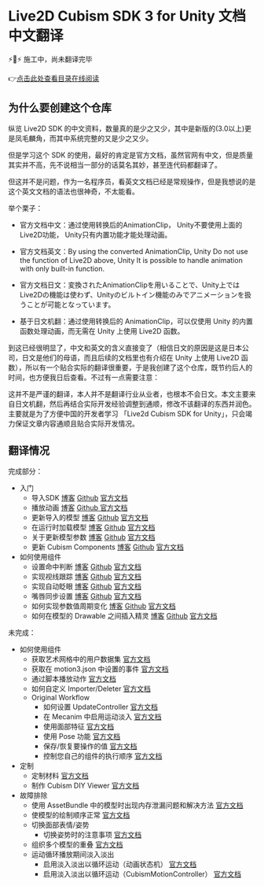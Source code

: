 # Live2D Cubism SDK 3 for Unity 文档中文翻译
⚡🚧⚡ 施工中，尚未翻译完毕

👉[点击此处查看目录在线阅读](https://blog.gtf35.top/tag/Live2D-Unity-%E6%96%87%E6%A1%A3%E7%BF%BB%E8%AF%91/)

## 为什么要创建这个仓库

纵览 Live2D SDK 的中文资料，数量真的是少之又少，其中是新版的(3.0以上)更是凤毛麟角，而其中系统完整的又是少之又少。

但是学习这个 SDK 的使用，最好的肯定是官方文档，虽然官网有中文，但是质量其实并不高，先不说相当一部分的话莫名其妙，甚至连代码都翻译了。

但这并不是问题，作为一名程序员，看英文文档已经是常规操作，但是我想说的是这个英文文档的语法也很神奇，不太能看。

举个栗子：

- 官方文档中文：通过使用转换后的AnimationClip， Unity不要使用上面的Live2D功能， Unity只有内置功能才能处理动画。

- 官方文档英文：By using the converted AnimationClip, Unity Do not use the function of Live2D above, Unity It is possible to handle animation with only built-in function.

- 官方文档日文：変換されたAnimationClipを用いることで、Unity上ではLive2Dの機能は使わず、Unityのビルトイン機能のみでアニメーションを扱うことが可能となっています。

- 基于日文机翻：通过使用转换后的 AnimationClip，可以仅使用 Unity 的内置函数处理动画，而无需在 Unity 上使用 Live2D 函数。

到这已经很明显了，中文和英文的含义直接变了（相信日文的原因是这是日本公司，日文是他们的母语，而且后续的文档里也有介绍在 Unity 上使用 Live2D 函数），所以有一个贴合实际的翻译很重要，于是我创建了这个仓库，既节约后人的时间，也方便我日后查看。不过有一点需要注意：

这并不是严谨的翻译，本人并不是翻译行业从业者，也根本不会日文。本文主要来自日文机翻，然后再结合实际开发经验调整到通顺，修改不该翻译的东西并润色。主要就是为了方便中国的开发者学习 「Live2d Cubism SDK for Unity」，只会竭力保证文章内容通顺且贴合实际开发情况。

## 翻译情况

完成部分：

- 入门
  - 导入SDK    [博客](https://blog.gtf35.top/cubism-sdk-tutorials-getting-started-sdk-import/) [Github](https://github.com/gtf35/live2d_unity_sdk_chinese_document/blob/main/%E5%85%A5%E9%97%A8/%E5%AF%BC%E5%85%A5SDK.md) [官方文档](https://docs.live2d.com/cubism-sdk-tutorials/getting-started/)
  - 播放动画    [博客](https://blog.gtf35.top/cubism-sdk-tutorials-getting-started-animation/) [Github ](https://github.com/gtf35/live2d_unity_sdk_chinese_document/blob/main/%E5%85%A5%E9%97%A8/%E6%92%AD%E6%94%BE%E5%8A%A8%E7%94%BB.md) [官方文档](https://docs.live2d.com/cubism-sdk-tutorials/animation/)
  - 更新导入的模型    [博客](https://blog.gtf35.top/cubism-sdk-tutorials-getting-started-reimportmodel/) [Github](https://github.com/gtf35/live2d_unity_sdk_chinese_document/blob/main/%E5%85%A5%E9%97%A8/%E6%9B%B4%E6%96%B0%E5%AF%BC%E5%85%A5%E7%9A%84%E6%A8%A1%E5%9E%8B.md) [官方文档](https://docs.live2d.com/cubism-sdk-tutorials/reimportmodel/)
  - 在运行时加载模型    [博客](https://blog.gtf35.top/cubism-sdk-tutorials-getting-started-initializemodel/) [Github](https://github.com/gtf35/live2d_unity_sdk_chinese_document/blob/main/%E5%85%A5%E9%97%A8/%E5%9C%A8%E8%BF%90%E8%A1%8C%E6%97%B6%E5%8A%A0%E8%BD%BD%E6%A8%A1%E5%9E%8B.md) [官方文档](https://docs.live2d.com/cubism-sdk-tutorials/initializemodel/)
  - 关于更新模型参数   [博客](https://blog.gtf35.top/cubism-sdk-tutorials-getting-started-about-parameterupdating-of-model/) [Github](https://github.com/gtf35/live2d_unity_sdk_chinese_document/blob/main/%E5%85%A5%E9%97%A8/%E5%85%B3%E4%BA%8E%E6%9B%B4%E6%96%B0%E6%A8%A1%E5%9E%8B%E5%8F%82%E6%95%B0.md) [官方文档](https://docs.live2d.com/cubism-sdk-tutorials/about-parameterupdating-of-model/)
  - 更新 Cubism Components  [博客](https://blog.gtf35.top/cubism-sdk-tutorials-getting-started-update-components/) [Github](https://github.com/gtf35/live2d_unity_sdk_chinese_document/blob/main/%E5%85%A5%E9%97%A8/%E6%9B%B4%E6%96%B0%20Cubism%20Components.md) [官方文档](https://docs.live2d.com/cubism-sdk-tutorials/update-components/)
- 如何使用组件
  - 设置命中判断    [博客](https://blog.gtf35.top/cubism-sdk-tutorials-how-to-use-hittest/) [Github](https://github.com/gtf35/live2d_unity_sdk_chinese_document/blob/main/%E5%A6%82%E4%BD%95%E4%BD%BF%E7%94%A8%E7%BB%84%E4%BB%B6/%E5%91%BD%E4%B8%AD%E5%88%A4%E6%96%AD.md) [官方文档](https://docs.live2d.com/cubism-sdk-tutorials/hittest/)
  - 实现视线跟踪    [博客](https://blog.gtf35.top/cubism-sdk-tutorials-lookat/) [Github](https://github.com/gtf35/live2d_unity_sdk_chinese_document/blob/main/%E5%A6%82%E4%BD%95%E4%BD%BF%E7%94%A8%E7%BB%84%E4%BB%B6/%E5%AE%9E%E7%8E%B0%E8%A7%86%E7%BA%BF%E8%BF%BD%E8%B8%AA.md) [官方文档](https://docs.live2d.com/cubism-sdk-tutorials/lookat/)
  - 实现自动眨眼    [博客](https://blog.gtf35.top/cubism-sdk-tutorials-eyeblink/) [Github](https://github.com/gtf35/live2d_unity_sdk_chinese_document/blob/main/%E5%A6%82%E4%BD%95%E4%BD%BF%E7%94%A8%E7%BB%84%E4%BB%B6/%E5%AE%9E%E7%8E%B0%E8%87%AA%E5%8A%A8%E7%9C%A8%E7%9C%BC.md) [官方文档](https://docs.live2d.com/cubism-sdk-tutorials/eyeblink/)
  - 嘴唇同步设置   [博客](https://blog.gtf35.top/cubism-sdk-tutorials-lipsync/) [Github](https://github.com/gtf35/live2d_unity_sdk_chinese_document/blob/main/%E5%A6%82%E4%BD%95%E4%BD%BF%E7%94%A8%E7%BB%84%E4%BB%B6/%E5%AE%9E%E7%8E%B0%E5%8F%A3%E5%9E%8B%E5%90%8C%E6%AD%A5.md) [官方文档](https://docs.live2d.com/cubism-sdk-tutorials/lipsync/)
  - 如何实现参数值周期变化    [博客](https://blog.gtf35.top/cubism-sdk-tutorials-harmonicmotion/) [Github](https://github.com/gtf35/live2d_unity_sdk_chinese_document/blob/main/%E5%A6%82%E4%BD%95%E4%BD%BF%E7%94%A8%E7%BB%84%E4%BB%B6/%E5%A6%82%E4%BD%95%E5%AE%9E%E7%8E%B0%E5%8F%82%E6%95%B0%E5%80%BC%E5%91%A8%E6%9C%9F%E5%8F%98%E5%8C%96.md) [官方文档](https://docs.live2d.com/cubism-sdk-tutorials/harmonicmotion/)
  - 如何在模型的 Drawable 之间插入精灵    [博客](https://blog.gtf35.top/cubism-sdk-tutorials-betweendrawables/) [Github](https://github.com/gtf35/live2d_unity_sdk_chinese_document/blob/main/%E5%A6%82%E4%BD%95%E4%BD%BF%E7%94%A8%E7%BB%84%E4%BB%B6/%E5%A6%82%E4%BD%95%E5%9C%A8%E6%A8%A1%E5%9E%8B%E7%9A%84%20Drawable%20%E4%B9%8B%E9%97%B4%E6%8F%92%E5%85%A5%E7%B2%BE%E7%81%B5.md) [官方文档](https://docs.live2d.com/cubism-sdk-tutorials/betweendrawables/)

未完成：

- 如何使用组件
  - 获取艺术网格中的用户数据集    [官方文档](https://docs.live2d.com/cubism-sdk-tutorials/userdata-drawable/)
  - 获取在 motion3.json 中设置的事件    [官方文档](https://docs.live2d.com/cubism-sdk-tutorials/motion-event/)
  - 通过脚本播放动作    [官方文档](https://docs.live2d.com/cubism-sdk-tutorials/motion-unity-ow/)
  - 如何自定义 Importer/Deleter    [官方文档](https://docs.live2d.com/cubism-sdk-tutorials/customize-importer/)
  - Original Workflow
    - 如何设置 UpdateController    [官方文档](https://docs.live2d.com/cubism-sdk-tutorials/updatecontroller/)
    - 在 Mecanim 中启用运动淡入    [官方文档](https://docs.live2d.com/cubism-sdk-tutorials/motionfade/)
    - 使用面部特征    [官方文档](https://docs.live2d.com/cubism-sdk-tutorials/expression/)
    - 使用 Pose 功能    [官方文档](https://docs.live2d.com/cubism-sdk-tutorials/pose-unity/)
    - 保存/恢复要操作的值    [官方文档](https://docs.live2d.com/cubism-sdk-tutorials/parameterstore/)
    - 控制您自己的组件的执行顺序    [官方文档](https://docs.live2d.com/cubism-sdk-tutorials/using-update-controller/)
- 定制
  - 定制材料    [官方文档](https://docs.live2d.com/cubism-sdk-tutorials/unity-material-customization/)
  - 制作 Cubism DIY Viewer    [官方文档](https://docs.live2d.com/cubism-sdk-tutorials/use-cubismdiyviewer/)
- 故障排除
  - 使用 AssetBundle 中的模型时出现内存泄漏问题和解决方法    [官方文档](https://docs.live2d.com/cubism-sdk-tutorials/issue-of-assetbundle/)
  - 使模型的绘制顺序正常    [官方文档](https://docs.live2d.com/cubism-sdk-tutorials/sortrendering/)
  - 切换面部表情/姿势
    - 切换姿势时的注意事项    [官方文档](https://docs.live2d.com/cubism-sdk-tutorials/attention-changepose/)
  - 组织多个模型的重叠    [官方文档](https://docs.live2d.com/cubism-sdk-tutorials/orderinlayer/)
  - 运动循环播放期间淡入淡出
    - 启用淡入淡出以循环运动（动画状态机）    [官方文档](https://docs.live2d.com/cubism-sdk-tutorials/loop-playback-with-fade-animator/)
    - 启用淡入淡出以循环运动（CubismMotionController）    [官方文档](https://docs.live2d.com/cubism-sdk-tutorials/loop-playback-with-fade-cubism/)
